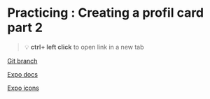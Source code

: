 # Practicing : Creating a profil card part 2 


> :bulb: **ctrl+ left click** to open link in a new tab 

[Git branch](https://github.com/codiku/react-native-introduction/tree/005-EN-profil-card-p2)

[Expo docs](https://docs.expo.dev/guides/icons/)

[Expo icons](https://icons.expo.fyi/)
